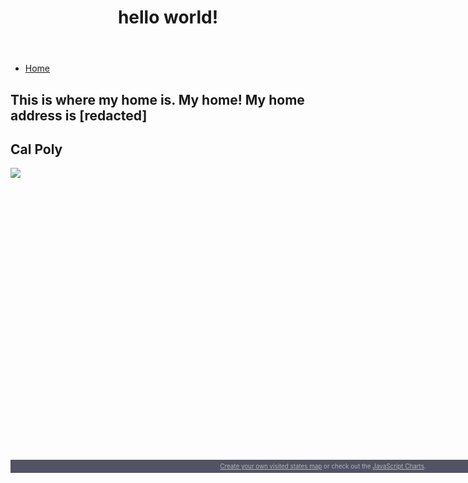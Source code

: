 <html lang="en-US">

<head>
  <title>Personal Endeavor</title>
</head>
  
<body>
<header>
<h1>hello world!</h1>
</header>
<nav>
  <ul>
    <li><a href="#home">Home</a></li>
  </ul>
</nav>

<section id = "home">
  <h2>This is where my home is. My home! My home address is [redacted]</h2>
</section>

<h2>Cal Poly</h2>
<img src="https://www.calpoly.edu/sites/calpoly.edu/files/2020-01/about-calpoly-aerial.jpg">
<script src="https://www.amcharts.com/lib/3/ammap.js" type="text/javascript"></script>
<script src="https://www.amcharts.com/lib/3/maps/js/usaHigh.js" type="text/javascript"></script>
<script src="https://www.amcharts.com/lib/3/themes/light.js" type="text/javascript"></script>
<div id="mapdiv" style="width: 1000px; height: 450px;"></div>
<div style="width: 1000px; font-size: 70%; padding: 5px 0; text-align: center; background-color: #535364; margin-top: 1px; color: #B4B4B7;"><a href="https://www.amcharts.com/visited_states/" style="color: #B4B4B7;">Create your own visited states map</a> or check out the <a href="https://www.amcharts.com/" style="color: #B4B4B7;">JavaScript Charts</a>.</div>
<script type="text/javascript">
var map = AmCharts.makeChart("mapdiv",{
type: "map",
theme: "light",
panEventsEnabled : true,
backgroundColor : "#535364",
backgroundAlpha : 1,
zoomControl: {
zoomControlEnabled : true
},
dataProvider : {
map : "usaHigh",
getAreasFromMap : true,
areas :
[
	{
		"id": "US-AZ",
		"showAsSelected": true
	},
	{
		"id": "US-CA",
		"showAsSelected": true
	},
	{
		"id": "US-GA",
		"showAsSelected": true
	},
	{
		"id": "US-IA",
		"showAsSelected": true
	},
	{
		"id": "US-ID",
		"showAsSelected": true
	},
	{
		"id": "US-IL",
		"showAsSelected": true
	},
	{
		"id": "US-KS",
		"showAsSelected": true
	},
	{
		"id": "US-MD",
		"showAsSelected": true
	},
	{
		"id": "US-MO",
		"showAsSelected": true
	},
	{
		"id": "US-MT",
		"showAsSelected": true
	},
	{
		"id": "US-NV",
		"showAsSelected": true
	},
	{
		"id": "US-NY",
		"showAsSelected": true
	},
	{
		"id": "US-OR",
		"showAsSelected": true
	},
	{
		"id": "US-UT",
		"showAsSelected": true
	},
	{
		"id": "US-WA",
		"showAsSelected": true
	},
	{
		"id": "US-WI",
		"showAsSelected": true
	},
	{
		"id": "US-WY",
		"showAsSelected": true
	}
]
},
areasSettings : {
autoZoom : true,
color : "#B4B4B7",
colorSolid : "#84ADE9",
selectedColor : "#84ADE9",
outlineColor : "#666666",
rollOverColor : "#9EC2F7",
rollOverOutlineColor : "#000000"
}
});
</script>

</body>
</html>

